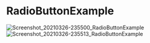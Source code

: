 # RadioButtonExample
![Screenshot_20210326-235500_RadioButtonExample](https://user-images.githubusercontent.com/81187698/112676933-19d83780-8e8f-11eb-8fa7-d88f0fc9e652.jpg)
![Screenshot_20210326-235513_RadioButtonExample](https://user-images.githubusercontent.com/81187698/112676958-2197dc00-8e8f-11eb-8787-d040a60dbd75.jpg)
